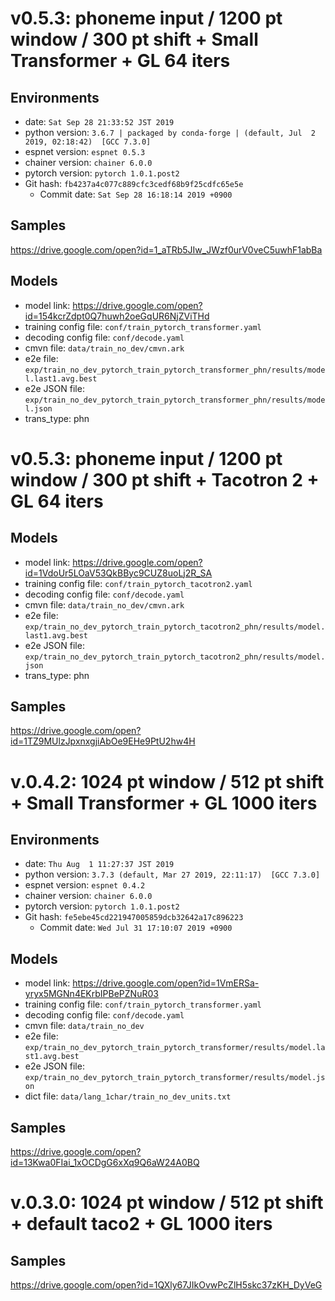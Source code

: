 # v0.5.3: phoneme input / 1200 pt window / 300 pt shift + Small Transformer + GL 64 iters

## Environments

- date: `Sat Sep 28 21:33:52 JST 2019`
- python version: `3.6.7 | packaged by conda-forge | (default, Jul  2 2019, 02:18:42)  [GCC 7.3.0]`
- espnet version: `espnet 0.5.3`
- chainer version: `chainer 6.0.0`
- pytorch version: `pytorch 1.0.1.post2`
- Git hash: `fb4237a4c077c889cfc3cedf68b9f25cdfc65e5e`
  - Commit date: `Sat Sep 28 16:18:14 2019 +0900`

## Samples

https://drive.google.com/open?id=1_aTRb5JIw_JWzf0urV0veC5uwhF1abBa

## Models

- model link: https://drive.google.com/open?id=154kcrZdpt0Q7huwh2oeGqUR6NjZViTHd
- training config file: `conf/train_pytorch_transformer.yaml`
- decoding config file: `conf/decode.yaml`
- cmvn file: `data/train_no_dev/cmvn.ark`
- e2e file: `exp/train_no_dev_pytorch_train_pytorch_transformer_phn/results/model.last1.avg.best`
- e2e JSON file: `exp/train_no_dev_pytorch_train_pytorch_transformer_phn/results/model.json`
- trans_type: phn

# v0.5.3: phoneme input / 1200 pt window / 300 pt shift + Tacotron 2 + GL 64 iters

## Models

- model link: https://drive.google.com/open?id=1VdoUr5LOaV53QkBByc9CUZ8uoLj2R_SA
- training config file: `conf/train_pytorch_tacotron2.yaml`
- decoding config file: `conf/decode.yaml`
- cmvn file: `data/train_no_dev/cmvn.ark`
- e2e file: `exp/train_no_dev_pytorch_train_pytorch_tacotron2_phn/results/model.last1.avg.best`
- e2e JSON file: `exp/train_no_dev_pytorch_train_pytorch_tacotron2_phn/results/model.json`
- trans_type: phn

## Samples

https://drive.google.com/open?id=1TZ9MUlzJpxnxgjiAbOe9EHe9PtU2hw4H

# v.0.4.2: 1024 pt window / 512 pt shift + Small Transformer + GL 1000 iters

## Environments

- date: `Thu Aug  1 11:27:37 JST 2019`
- python version: `3.7.3 (default, Mar 27 2019, 22:11:17)  [GCC 7.3.0]`
- espnet version: `espnet 0.4.2`
- chainer version: `chainer 6.0.0`
- pytorch version: `pytorch 1.0.1.post2`
- Git hash: `fe5ebe45cd221947005859dcb32642a17c896223`
  - Commit date: `Wed Jul 31 17:10:07 2019 +0900`

## Models

- model link: https://drive.google.com/open?id=1VmERSa-yryx5MGNn4EKrbIPBePZNuR03
- training config file: `conf/train_pytorch_transformer.yaml`
- decoding config file: `conf/decode.yaml`
- cmvn file: `data/train_no_dev`
- e2e file: `exp/train_no_dev_pytorch_train_pytorch_transformer/results/model.last1.avg.best`
- e2e JSON file: `exp/train_no_dev_pytorch_train_pytorch_transformer/results/model.json`
- dict file: `data/lang_1char/train_no_dev_units.txt`

## Samples

https://drive.google.com/open?id=13Kwa0FIai_1xOCDgG6xXq9Q6aW24A0BQ

# v.0.3.0: 1024 pt window / 512 pt shift + default taco2 + GL 1000 iters

## Samples

https://drive.google.com/open?id=1QXly67JIkOvwPcZlH5skc37zKH_DyVeG

